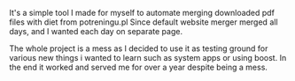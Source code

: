 It's a simple tool I made for myself to automate merging downloaded pdf files with diet from potreningu.pl
Since default website merger merged all days, and I wanted each day on separate page.

The whole project is a mess as I decided to use it as testing ground for various new things i wanted to learn such as system apps or using boost.
In the end it worked and served me for over a year despite being a mess.

